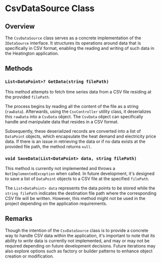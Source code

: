 # CsvDataSource Class

## Overview

The `CsvDataSource` class serves as a concrete implementation of the `IDataSource` interface. It structures its operations around data that is specifically in CSV format, enabling the reading and writing of such data in the Heatington application.

## Methods

### `List<DataPoint>? GetData(string filePath)`

This method attempts to fetch time series data from a CSV file residing at the provided `filePath`.

The process begins by reading all the content of the file as a string (`rawData`). Afterwards, using the `CsvController` utility class, it deserializes this `rawData` into a `CsvData` object. The `CsvData` object can specifically handle and manipulate data that resides in a CSV format.

Subsequently, these deserialized records are converted into a list of `DataPoint` objects, which encapsulate the heat demand and electricity price data. If there is an issue in retrieving the data or if no data exists at the provided file path, the method returns `null`.

### `void SaveData(List<DataPoint> data, string filePath)`

This method is currently not implemented and throws a `NotImplementedException` when called. In future development, it's designed to save a list of `DataPoint` objects to a CSV file at the specified `filePath`.

The `List<DataPoint> data` represents the data points to be stored while the `string filePath` indicates the destination file path where the corresponding CSV file will be written. However, this method might not be used in the project depending on the application requirements.

## Remarks

Though the intention of the `CsvDataSource` class is to provide a concrete way to handle CSV data within the application, it's important to note that its ability to *write* data is currently not implemented, and may or may not be required depending on future development decisions. Future iterations may also explore options such as factory or builder patterns to enhance object creation or modification.
